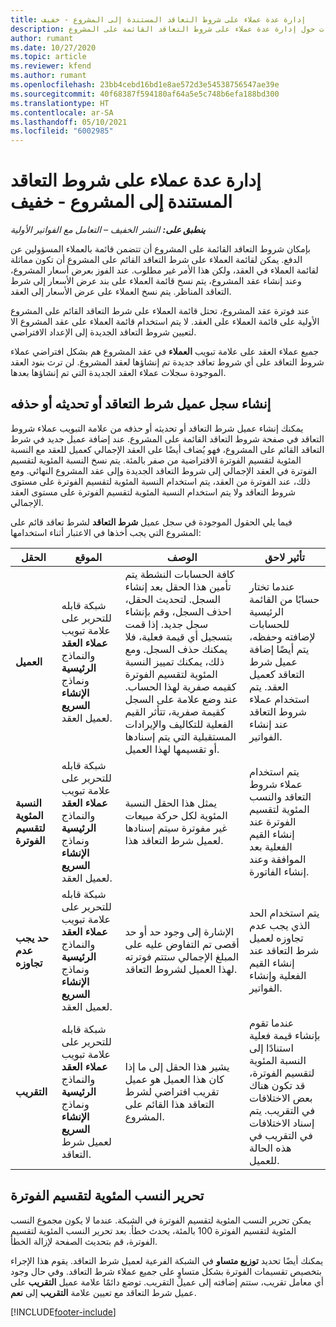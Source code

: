```yaml
---
title: إدارة عدة عملاء على شروط التعاقد المستندة إلى المشروع - خفيف
description: يقدم هذا الموضوع معلومات حول إدارة عدة عملاء على شروط التعاقد القائمة على المشروع.
author: rumant
ms.date: 10/27/2020
ms.topic: article
ms.reviewer: kfend
ms.author: rumant
ms.openlocfilehash: 23bb4cebd16bd1e8ae572d3e54538756547ae39e
ms.sourcegitcommit: 40f68387f594180af64a5e5c748b6efa188bd300
ms.translationtype: HT
ms.contentlocale: ar-SA
ms.lasthandoff: 05/10/2021
ms.locfileid: "6002985"
---
```

# <a name="manage-multiple-customers-on-project-based-contract-lines---lite"></a>إدارة عدة عملاء على شروط التعاقد المستندة إلى المشروع - خفيف

_**ينطبق على:** النشر الخفيف – التعامل مع الفواتير الأولية_

بإمكان شروط التعاقد القائمة على المشروع أن تتضمن قائمة بالعملاء المسؤولين عن الدفع. يمكن لقائمة العملاء على شرط التعاقد القائم على المشروع أن تكون مماثلة لقائمة العملاء في العقد، ولكن هذا الأمر غير مطلوب. عند الفوز بعرض أسعار المشروع، وعند إنشاء عقد المشروع، يتم نسخ قائمة العملاء على بند عرض الأسعار إلى شرط التعاقد المناظر. يتم نسخ العملاء على عرض الأسعار إلى العقد.

عند فوترة عقد المشروع، تحتل قائمة العملاء على شرط التعاقد القائم على المشروع الأولية على قائمة العملاء على العقد. لا يتم استخدام قائمة العملاء على عقد المشروع الا لتعيين شروط التعاقد الجديدة إلى الإعداد الافتراضي.

جميع عملاء العقد على علامة تبويب **العملاء** في عقد المشروع هم بشكل افتراضي عملاء شروط التعاقد على أي شروط تعاقد جديدة تم إنشاؤها لعقد المشروع. لن ترث بنود العقد الموجودة سجلات عملاء العقد الجديدة التي تم إنشاؤها بعدها.

## <a name="create-update-or-delete-a-contract-line-customer-record"></a>إنشاء سجل عميل شرط التعاقد أو تحديثه أو حذفه

يمكنك إنشاء عميل شرط التعاقد أو تحديثه أو حذفه من علامة التبويب عملاء شروط التعاقد في صفحة شروط التعاقد القائمة على المشروع. عند إضافة عميل جديد في شرط التعاقد القائم على المشروع، فهو يُضاف أيضًا على العقد الإجمالي كعميل للعقد مع النسبة المئوية لتقسيم الفوترة‬ الافتراضية من صفر بالمئة. يتم نسخ النسبة المئوية لتقسيم الفوترة‬ في العقد الإجمالي إلى شروط التعاقد الجديدة وإلى عقد المشروع النهائي. ومع ذلك، عند الفوترة من العقد، يتم استخدام النسبة المئوية لتقسيم الفوترة‬ على مستوى شروط التعاقد ولا يتم استخدام النسبة المئوية لتقسيم الفوترة‬ على مستوى العقد الإجمالي.

فيما يلي الحقول الموجودة في سجل عميل **شرط التعاقد** لشرط تعاقد قائم على المشروع التي يجب أخذها في الاعتبار أثناء استخدامها:

| الحقل | الموقع | ‏‏الوصف | تأثير لاحق |
| --- | --- | --- | --- |
| **العميل** | شبكة قابله للتحرير على علامة تبويب **عملاء العقد** والنماذج **الرئيسية** ونماذج **الإنشاء السريع** لعميل العقد‏‎. | كافة الحسابات النشطة يتم تأمين هذا الحقل بعد إنشاء السجل. لتحديث الحقل، احذف السجل، وقم بإنشاء سجل جديد. إذا قمت بتسجيل أي قيمة فعلية، فلا يمكنك حذف السجل. ومع ذلك، يمكنك تمييز النسبة المئوية لتقسيم الفوترة‬ كقيمه صفرية لهذا الحساب. عند وضع علامة على السجل كقيمة صفرية، تتأثر القيم الفعلية للتكاليف والإيرادات المستقبلية التي يتم إسنادها أو تقسيمها لهذا العميل. | عندما تختار حسابًا من القائمة الرئيسية للحسابات لإضافته وحفظه، يتم أيضًا إضافة عميل شرط التعاقد كعميل العقد. يتم استخدام عملاء شروط التعاقد عند إنشاء الفواتير. |
| **النسبة المئوية لتقسيم الفوترة** | شبكة قابله للتحرير على علامة تبويب **عملاء العقد** والنماذج **الرئيسية** ونماذج **الإنشاء السريع** لعميل العقد‏‎. | يمثل هذا الحقل النسبة المئوية لكل حركة مبيعات غير مفوترة سيتم إسنادها لعميل شرط التعاقد هذا. | يتم استخدام عملاء شروط التعاقد والنسب المئوية لتقسيم الفوترة عند إنشاء القيم الفعلية بعد الموافقة وعند إنشاء الفاتورة. |
| **حد يجب عدم تجاوزه** | شبكة قابله للتحرير على علامة تبويب **عملاء العقد** والنماذج **الرئيسية** ونماذج **الإنشاء السريع** لعميل العقد‏‎. | الإشارة إلى وجود حد أو حد أقصى تم التفاوض عليه على المبلغ الإجمالي ستتم فوترته لهذا العميل لشروط التعاقد. | يتم استخدام الحد الذي يجب عدم تجاوزه لعميل شرط التعاقد عند إنشاء القيم الفعلية وإنشاء الفواتير. |
| **التقريب** | شبكة قابله للتحرير على علامة تبويب **عملاء العقد** والنماذج **الرئيسية** ونماذج **الإنشاء السريع** لعميل شرط التعاقد. | يشير هذا الحقل إلى ما إذا كان هذا العميل هو عميل تقريب افتراضي لشرط التعاقد هذا القائم على المشروع. | عندما تقوم بإنشاء قيمة فعلية استنادًا إلى النسبة المئوية لتقسيم الفوترة، قد تكون هناك بعض الاختلافات في التقريب. يتم إسناد الاختلافات في التقريب في هذه الحالة للعميل. |

## <a name="edit-billing-split-percentages"></a>تحرير النسب المئوية لتقسيم الفوترة

يمكن تحرير النسب المئوية لتقسيم الفوترة في الشبكة. عندما لا يكون مجموع النسب المئوية لتقسيم الفوترة 100 بالمئة، يحدث خطأ. بعد تحرير النسب المئوية لتقسيم الفوترة، قم بتحديث الصفحة لإزالة الخطأ.

يمكنك أيضًا تحديد **توزيع متساو** في الشبكة الفرعية لعميل شرط التعاقد. يقوم هذا الإجراء بتخصيص تقسيمات الفوترة بشكل متساوٍ على جميع عملاء شرط التعاقد. وفي حال وجود أي معامل تقريب، ستتم إضافته إلى عميل التقريب. توضع دائمًا علامة عميل **التقريب** على عميل شرط التعاقد مع تعيين علامة **التقريب** إلى **نعم**.


[!INCLUDE[footer-include](../../includes/footer-banner.md)]